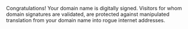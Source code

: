Congratulations! Your domain name is digitally signed. Visitors for whom domain signatures are validated, are protected against manipulated translation from your domain name into rogue internet addresses.
